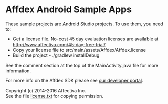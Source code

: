 # Affdex Android Sample Apps

These sample projects are Android Studio projects.  To use them, you need to:

* Get a license file.  No-cost 45 day evaluation licenses are available at <http://www.affectiva.com/45-day-free-trial/>
* Copy your license file to src/main/assets/Affdex/Affdex.license
* Build the project - ./gradlew installDebug

See the comment section at the top of the MainActivity.java file for more information.

For more info on the Affdex SDK please see [our developer portal](http://developer.affectiva.com/v3/android/).

Copyright (c) 2014-2016 Affectiva Inc.<br> See the file [license.txt](license.txt) for copying permission.
